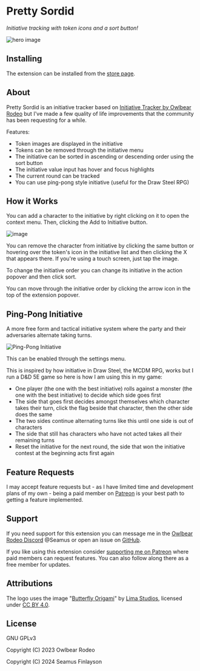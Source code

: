 # Pretty Sordid

_Initiative tracking with token icons and a sort button!_

![hero image](https://github.com/SeamusFinlayson/initiative-tracker/assets/77430559/18bfafe8-2285-4f70-899f-ba8098f32757)

## Installing

The extension can be installed from the [store page](https://extensions.owlbear.rodeo/pretty-sordid).

## About

Pretty Sordid is an initiative tracker based on [Initiative Tracker by Owlbear Rodeo](https://extensions.owlbear.rodeo/initiative-tracker) but I've made a few quality of life improvements that the community has been requesting for a while.

Features:

- Token images are displayed in the initiative
- Tokens can be removed through the initiative menu
- The initiative can be sorted in ascending or descending order using the sort button
- The initiative value input has hover and focus highlights
- The current round can be tracked
- You can use ping-pong style initiative (useful for the Draw Steel RPG)

## How it Works

You can add a character to the initiative by right clicking on it to open the context menu. Then, clicking the Add to Initiative button.

![image](https://github.com/SeamusFinlayson/initiative-tracker/assets/77430559/d5ce4329-ab90-440d-8432-5aeaacf5daaf)

You can remove the character from initiative by clicking the same button or hovering over the token's icon in the initiative list and then clicking the X that appears there. If you're using a touch screen, just tap the image.

To change the initiative order you can change its initiative in the action popover and then click sort.

You can move through the initiative order by clicking the arrow icon in the top of the extension popover.

## Ping-Pong Initiative

A more free form and tactical initiative system where the party and their adversaries alternate taking turns.

![Ping-Pong Initiative](https://github.com/user-attachments/assets/90d004f6-b5f5-404c-8147-5d4cb205655e)

This can be enabled through the settings menu.

This is inspired by how initiative in Draw Steel, the MCDM RPG, works but I run a D&D 5E game so here is how I am using this in my game:

- One player (the one with the best initiative) rolls against a monster (the one with the best initiative) to decide which side goes first
- The side that goes first decides amongst themselves which character takes their turn, click the flag beside that character, then the other side does the same
- The two sides continue alternating turns like this until one side is out of characters
- The side that still has characters who have not acted takes all their remaining turns
- Reset the initiative for the next round, the side that won the initiative contest at the beginning acts first again

## Feature Requests

I may accept feature requests but - as I have limited time and development plans of my own - being a paid member on [Patreon](https://www.patreon.com/SeamusFinlayson) is your best path to getting a feature implemented.

## Support

If you need support for this extension you can message me in the [Owlbear Rodeo Discord](https://discord.gg/yWSErB6Qaj) @Seamus or open an issue on [GitHub](https://github.com/SeamusFinlayson/initiative-tracker).

If you like using this extension consider [supporting me on Patreon](https://www.patreon.com/SeamusFinlayson) where paid members can request features. You can also follow along there as a free member for updates.

## Attributions

The logo uses the image "[Butterfly Origami](https://www.svgrepo.com/svg/423822/butterfly-origami-paper)" by [Lima Studios](https://dribbble.com/limastd?ref=svgrepo.com), licensed under [CC BY 4.0](https://creativecommons.org/licenses/by/4.0/).

## License

GNU GPLv3

Copyright (C) 2023 Owlbear Rodeo

Copyright (C) 2024 Seamus Finlayson
